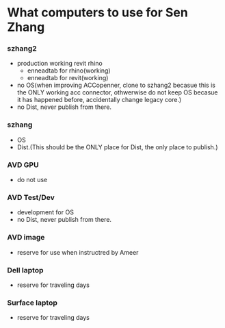 # What computers to use for Sen Zhang

### szhang2
- production working revit rhino
    - enneadtab for rhino(working)
    - enneadtab for revit(working)
- no OS(when improving ACCopenner, clone to szhang2 becasue this is the ONLY working acc connector, othwerwise do not keep OS becasue it has happened before, accidentally change legacy core.)
- no Dist, never publish from there.

### szhang
- OS
- Dist.(This should be the ONLY place for Dist, the only place to publish.)

### AVD GPU
- do not use

### AVD Test/Dev
- development for OS
- no Dist, never publish from there.

### AVD image
- reserve for use when instructred by Ameer

### Dell laptop
- reserve for traveling days


### Surface laptop
- reserve for traveling days
